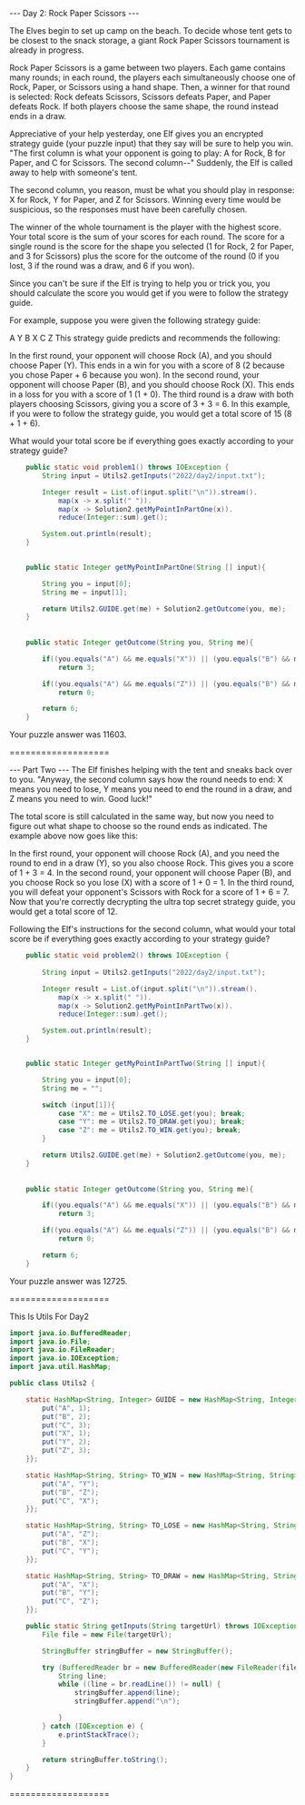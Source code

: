 
--- Day 2: Rock Paper Scissors ---

The Elves begin to set up camp on the beach. To decide whose tent gets to be closest to the snack storage, a giant Rock Paper Scissors tournament is already in progress.

Rock Paper Scissors is a game between two players. Each game contains many rounds; in each round, the players each simultaneously choose one of Rock, Paper, or Scissors using a hand shape. Then, a winner for that round is selected: Rock defeats Scissors, Scissors defeats Paper, and Paper defeats Rock. If both players choose the same shape, the round instead ends in a draw.

Appreciative of your help yesterday, one Elf gives you an encrypted strategy guide (your puzzle input) that they say will be sure to help you win. "The first column is what your opponent is going to play: A for Rock, B for Paper, and C for Scissors. The second column--" Suddenly, the Elf is called away to help with someone's tent.

The second column, you reason, must be what you should play in response: X for Rock, Y for Paper, and Z for Scissors. Winning every time would be suspicious, so the responses must have been carefully chosen.

The winner of the whole tournament is the player with the highest score. Your total score is the sum of your scores for each round. The score for a single round is the score for the shape you selected (1 for Rock, 2 for Paper, and 3 for Scissors) plus the score for the outcome of the round (0 if you lost, 3 if the round was a draw, and 6 if you won).

Since you can't be sure if the Elf is trying to help you or trick you, you should calculate the score you would get if you were to follow the strategy guide.

For example, suppose you were given the following strategy guide:

A Y
B X
C Z
This strategy guide predicts and recommends the following:

In the first round, your opponent will choose Rock (A), and you should choose Paper (Y). This ends in a win for you with a score of 8 (2 because you chose Paper + 6 because you won).
In the second round, your opponent will choose Paper (B), and you should choose Rock (X). This ends in a loss for you with a score of 1 (1 + 0).
The third round is a draw with both players choosing Scissors, giving you a score of 3 + 3 = 6.
In this example, if you were to follow the strategy guide, you would get a total score of 15 (8 + 1 + 6).

What would your total score be if everything goes exactly according to your strategy guide?

~~~java
    public static void problem1() throws IOException {
        String input = Utils2.getInputs("2022/day2/input.txt");

        Integer result = List.of(input.split("\n")).stream().
            map(x -> x.split(" ")).
            map(x -> Solution2.getMyPointInPartOne(x)).
            reduce(Integer::sum).get();

        System.out.println(result);
    }

    
    public static Integer getMyPointInPartOne(String [] input){

        String you = input[0];
        String me = input[1];

        return Utils2.GUIDE.get(me) + Solution2.getOutcome(you, me);
    }
        
    
    public static Integer getOutcome(String you, String me){

        if((you.equals("A") && me.equals("X")) || (you.equals("B") && me.equals("Y")) || (you.equals("C") && me.equals("Z")))
            return 3;

        if((you.equals("A") && me.equals("Z")) || (you.equals("B") && me.equals("X")) || (you.equals("C") && me.equals("Y")))
            return 0;

        return 6;
    }
~~~

Your puzzle answer was 11603.


===================

--- Part Two ---
The Elf finishes helping with the tent and sneaks back over to you. "Anyway, the second column says how the round needs to end: X means you need to lose, Y means you need to end the round in a draw, and Z means you need to win. Good luck!"

The total score is still calculated in the same way, but now you need to figure out what shape to choose so the round ends as indicated. The example above now goes like this:

In the first round, your opponent will choose Rock (A), and you need the round to end in a draw (Y), so you also choose Rock. This gives you a score of 1 + 3 = 4.
In the second round, your opponent will choose Paper (B), and you choose Rock so you lose (X) with a score of 1 + 0 = 1.
In the third round, you will defeat your opponent's Scissors with Rock for a score of 1 + 6 = 7.
Now that you're correctly decrypting the ultra top secret strategy guide, you would get a total score of 12.

Following the Elf's instructions for the second column, what would your total score be if everything goes exactly according to your strategy guide?

~~~java
    public static void problem2() throws IOException {
    
        String input = Utils2.getInputs("2022/day2/input.txt");

        Integer result = List.of(input.split("\n")).stream().
            map(x -> x.split(" ")).
            map(x -> Solution2.getMyPointInPartTwo(x)).
            reduce(Integer::sum).get();

        System.out.println(result);
    }


    public static Integer getMyPointInPartTwo(String [] input){

        String you = input[0];
        String me = "";

        switch (input[1]){
            case "X": me = Utils2.TO_LOSE.get(you); break;
            case "Y": me = Utils2.TO_DRAW.get(you); break;
            case "Z": me = Utils2.TO_WIN.get(you); break;
        }

        return Utils2.GUIDE.get(me) + Solution2.getOutcome(you, me);
    }
        
    
    public static Integer getOutcome(String you, String me){

        if((you.equals("A") && me.equals("X")) || (you.equals("B") && me.equals("Y")) || (you.equals("C") && me.equals("Z")))
            return 3;

        if((you.equals("A") && me.equals("Z")) || (you.equals("B") && me.equals("X")) || (you.equals("C") && me.equals("Y")))
            return 0;

        return 6;
    }
~~~


Your puzzle answer was 12725.

===================

This Is Utils For Day2

~~~java
import java.io.BufferedReader;
import java.io.File;
import java.io.FileReader;
import java.io.IOException;
import java.util.HashMap;

public class Utils2 {

    static HashMap<String, Integer> GUIDE = new HashMap<String, Integer>() {{
        put("A", 1);
        put("B", 2);
        put("C", 3);
        put("X", 1);
        put("Y", 2);
        put("Z", 3);
    }};

    static HashMap<String, String> TO_WIN = new HashMap<String, String>() {{
        put("A", "Y");
        put("B", "Z");
        put("C", "X");
    }};

    static HashMap<String, String> TO_LOSE = new HashMap<String, String>() {{
        put("A", "Z");
        put("B", "X");
        put("C", "Y");
    }};

    static HashMap<String, String> TO_DRAW = new HashMap<String, String>() {{
        put("A", "X");
        put("B", "Y");
        put("C", "Z");
    }};

    public static String getInputs(String targetUrl) throws IOException {
        File file = new File(targetUrl);

        StringBuffer stringBuffer = new StringBuffer();

        try (BufferedReader br = new BufferedReader(new FileReader(file))) {
            String line;
            while ((line = br.readLine()) != null) {
                stringBuffer.append(line);
                stringBuffer.append("\n");

            }
        } catch (IOException e) {
            e.printStackTrace();
        }

        return stringBuffer.toString();
    }
}
~~~

===================
